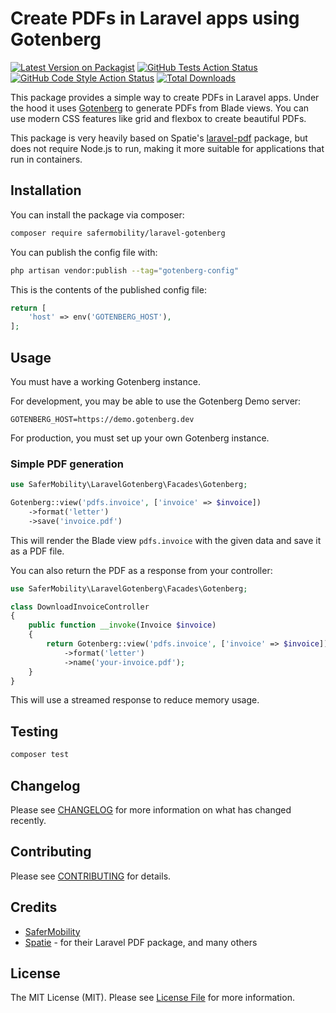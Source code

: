 # Create PDFs in Laravel apps using Gotenberg

[![Latest Version on Packagist](https://img.shields.io/packagist/v/safermobility/laravel-gotenberg.svg?style=flat-square)](https://packagist.org/packages/safermobility/laravel-gotenberg)
[![GitHub Tests Action Status](https://img.shields.io/github/actions/workflow/status/safermobility/laravel-gotenberg/run-tests.yml?branch=main&label=tests&style=flat-square)](https://github.com/safermobility/laravel-gotenberg/actions?query=workflow%3Arun-tests+branch%3Amain)
[![GitHub Code Style Action Status](https://img.shields.io/github/actions/workflow/status/safermobility/laravel-gotenberg/fix-php-code-style-issues.yml?branch=main&label=code%20style&style=flat-square)](https://github.com/safermobility/laravel-gotenberg/actions?query=workflow%3A"Fix+PHP+code+style+issues"+branch%3Amain)
[![Total Downloads](https://img.shields.io/packagist/dt/safermobility/laravel-gotenberg.svg?style=flat-square)](https://packagist.org/packages/safermobility/laravel-gotenberg)

This package provides a simple way to create PDFs in Laravel apps. Under the hood it uses [Gotenberg](https://gotenberg.dev) to generate PDFs from Blade views. You can use modern CSS features like grid and flexbox to create beautiful PDFs.

This package is very heavily based on Spatie's [laravel-pdf](https://github.com/spatie/laravel-pdf) package, but does not require Node.js to run, making
it more suitable for applications that run in containers.

## Installation

You can install the package via composer:

```bash
composer require safermobility/laravel-gotenberg
```

You can publish the config file with:

```bash
php artisan vendor:publish --tag="gotenberg-config"
```

This is the contents of the published config file:

```php
return [
    'host' => env('GOTENBERG_HOST'),
];
```

## Usage

You must have a working Gotenberg instance.

For development, you may be able to use the Gotenberg Demo server:

```env
GOTENBERG_HOST=https://demo.gotenberg.dev
```

For production, you must set up your own Gotenberg instance.

### Simple PDF generation

```php
use SaferMobility\LaravelGotenberg\Facades\Gotenberg;

Gotenberg::view('pdfs.invoice', ['invoice' => $invoice])
    ->format('letter')
    ->save('invoice.pdf')
```

This will render the Blade view `pdfs.invoice` with the given data and save it as a PDF file.

You can also return the PDF as a response from your controller:

```php
use SaferMobility\LaravelGotenberg\Facades\Gotenberg;

class DownloadInvoiceController
{
    public function __invoke(Invoice $invoice)
    {
        return Gotenberg::view('pdfs.invoice', ['invoice' => $invoice])
            ->format('letter')
            ->name('your-invoice.pdf');
    }
}
```

This will use a streamed response to reduce memory usage.

## Testing

```bash
composer test
```

## Changelog

Please see [CHANGELOG](CHANGELOG.md) for more information on what has changed recently.

## Contributing

Please see [CONTRIBUTING](CONTRIBUTING.md) for details.

## Credits

- [SaferMobility](https://github.com/safermobility)
- [Spatie](https://github.com/spatie) - for their Laravel PDF package, and many others

## License

The MIT License (MIT). Please see [License File](LICENSE.md) for more information.
